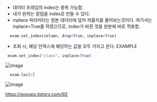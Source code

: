 
- 데이터 프레임의 index는 중복 가능함.
- 내가 원하는 칼럼을 index로 만들 수 있다.
- inplace 파라미터는 원본 데이터에 덮어 씌울지를 물어보는것이다. 여기서는 inplace=True를 하였으므로, index가 바뀐 것을 원본에 바로 적용함.

```python
  exam.set_index(column, drop=True, inplace=True)
```

- 조회 시, 해당 인덱스에 해당하는 값을 모두 가지고 온다.
EXAMPLE
```python
 exam.set_index("class", inplace=True)
```
![image](https://user-images.githubusercontent.com/15938354/228199098-119e4703-e49c-4a78-ab3f-0a449cdc018c.png)



```python
  exam.loc[2]
```

![image](https://user-images.githubusercontent.com/15938354/228198842-0de0cd9e-33e7-43d8-b430-07fab794dae0.png)


https://gooopy.tistory.com/92
